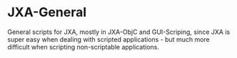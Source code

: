 # JXA-General
General scripts for JXA, mostly in JXA-ObjC and GUI-Scriping, since JXA is super easy when dealing with scripted applications - but much more difficult when scripting non-scriptable applications.
